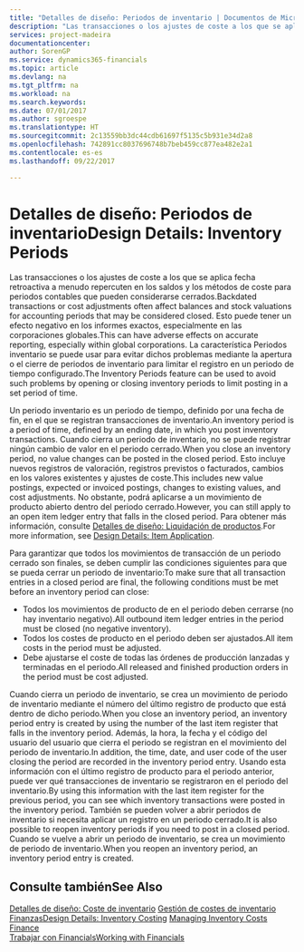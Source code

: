 ```yaml
---
title: "Detalles de diseño: Periodos de inventario | Documentos de Microsoft"
description: "Las transacciones o los ajustes de coste a los que se aplica fecha retroactiva a menudo repercuten en los saldos y los métodos de coste para periodos contables que pueden considerarse cerrados. Esto puede tener un efecto negativo en los informes exactos, especialmente en las corporaciones globales. La característica Periodos inventario se puede usar para evitar dichos problemas mediante la apertura o el cierre de periodos de inventario para limitar el registro en un periodo de tiempo configurado."
services: project-madeira
documentationcenter: 
author: SorenGP
ms.service: dynamics365-financials
ms.topic: article
ms.devlang: na
ms.tgt_pltfrm: na
ms.workload: na
ms.search.keywords: 
ms.date: 07/01/2017
ms.author: sgroespe
ms.translationtype: HT
ms.sourcegitcommit: 2c13559bb3dc44cdb61697f5135c5b931e34d2a8
ms.openlocfilehash: 742891cc8037696748b7beb459cc877ea482e2a1
ms.contentlocale: es-es
ms.lasthandoff: 09/22/2017

---
```

# <a name="design-details-inventory-periods"></a><span data-ttu-id="0a23c-105">Detalles de diseño: Periodos de inventario</span><span class="sxs-lookup"><span data-stu-id="0a23c-105">Design Details: Inventory Periods</span></span>
<span data-ttu-id="0a23c-106">Las transacciones o los ajustes de coste a los que se aplica fecha retroactiva a menudo repercuten en los saldos y los métodos de coste para periodos contables que pueden considerarse cerrados.</span><span class="sxs-lookup"><span data-stu-id="0a23c-106">Backdated transactions or cost adjustments often affect balances and stock valuations for accounting periods that may be considered closed.</span></span> <span data-ttu-id="0a23c-107">Esto puede tener un efecto negativo en los informes exactos, especialmente en las corporaciones globales.</span><span class="sxs-lookup"><span data-stu-id="0a23c-107">This can have adverse effects on accurate reporting, especially within global corporations.</span></span> <span data-ttu-id="0a23c-108">La característica Periodos inventario se puede usar para evitar dichos problemas mediante la apertura o el cierre de periodos de inventario para limitar el registro en un periodo de tiempo configurado.</span><span class="sxs-lookup"><span data-stu-id="0a23c-108">The Inventory Periods feature can be used to avoid such problems by opening or closing inventory periods to limit posting in a set period of time.</span></span>  

 <span data-ttu-id="0a23c-109">Un periodo inventario es un periodo de tiempo, definido por una fecha de fin, en el que se registran transacciones de inventario.</span><span class="sxs-lookup"><span data-stu-id="0a23c-109">An inventory period is a period of time, defined by an ending date, in which you post inventory transactions.</span></span> <span data-ttu-id="0a23c-110">Cuando cierra un periodo de inventario, no se puede registrar ningún cambio de valor en el periodo cerrado.</span><span class="sxs-lookup"><span data-stu-id="0a23c-110">When you close an inventory period, no value changes can be posted in the closed period.</span></span> <span data-ttu-id="0a23c-111">Esto incluye nuevos registros de valoración, registros previstos o facturados, cambios en los valores existentes y ajustes de coste.</span><span class="sxs-lookup"><span data-stu-id="0a23c-111">This includes new value postings, expected or invoiced postings, changes to existing values, and cost adjustments.</span></span> <span data-ttu-id="0a23c-112">No obstante, podrá aplicarse a un movimiento de producto abierto dentro del periodo cerrado.</span><span class="sxs-lookup"><span data-stu-id="0a23c-112">However, you can still apply to an open item ledger entry that falls in the closed period.</span></span> <span data-ttu-id="0a23c-113">Para obtener más información, consulte [Detalles de diseño: Liquidación de productos](design-details-item-application.md).</span><span class="sxs-lookup"><span data-stu-id="0a23c-113">For more information, see [Design Details: Item Application](design-details-item-application.md).</span></span>  

 <span data-ttu-id="0a23c-114">Para garantizar que todos los movimientos de transacción de un periodo cerrado son finales, se deben cumplir las condiciones siguientes para que se pueda cerrar un periodo de inventario:</span><span class="sxs-lookup"><span data-stu-id="0a23c-114">To make sure that all transaction entries in a closed period are final, the following conditions must be met before an inventory period can close:</span></span>  

-   <span data-ttu-id="0a23c-115">Todos los movimientos de producto de en el periodo deben cerrarse (no hay inventario negativo).</span><span class="sxs-lookup"><span data-stu-id="0a23c-115">All outbound item ledger entries in the period must be closed (no negative inventory).</span></span>  
-   <span data-ttu-id="0a23c-116">Todos los costes de producto en el periodo deben ser ajustados.</span><span class="sxs-lookup"><span data-stu-id="0a23c-116">All item costs in the period must be adjusted.</span></span>  
-   <span data-ttu-id="0a23c-117">Debe ajustarse el coste de todas las órdenes de producción lanzadas y terminadas en el periodo.</span><span class="sxs-lookup"><span data-stu-id="0a23c-117">All released and finished production orders in the period must be cost adjusted.</span></span>  

 <span data-ttu-id="0a23c-118">Cuando cierra un periodo de inventario, se crea un movimiento de periodo de inventario mediante el número del último registro de producto que está dentro de dicho periodo.</span><span class="sxs-lookup"><span data-stu-id="0a23c-118">When you close an inventory period, an inventory period entry is created by using the number of the last item register that falls in the inventory period.</span></span> <span data-ttu-id="0a23c-119">Además, la hora, la fecha y el código del usuario del usuario que cierra el periodo se registran en el movimiento del periodo de inventario.</span><span class="sxs-lookup"><span data-stu-id="0a23c-119">In addition, the time, date, and user code of the user closing the period are recorded in the inventory period entry.</span></span> <span data-ttu-id="0a23c-120">Usando esta información con el último registro de producto para el periodo anterior, puede ver qué transacciones de inventario se registraron en el periodo del inventario.</span><span class="sxs-lookup"><span data-stu-id="0a23c-120">By using this information with the last item register for the previous period, you can see which inventory transactions were posted in the inventory period.</span></span> <span data-ttu-id="0a23c-121">También se pueden volver a abrir periodos de inventario si necesita aplicar un registro en un periodo cerrado.</span><span class="sxs-lookup"><span data-stu-id="0a23c-121">It is also possible to reopen inventory periods if you need to post in a closed period.</span></span> <span data-ttu-id="0a23c-122">Cuando se vuelve a abrir un periodo de inventario, se crea un movimiento de periodo de inventario.</span><span class="sxs-lookup"><span data-stu-id="0a23c-122">When you reopen an inventory period, an inventory period entry is created.</span></span>  

## <a name="see-also"></a><span data-ttu-id="0a23c-123">Consulte también</span><span class="sxs-lookup"><span data-stu-id="0a23c-123">See Also</span></span>  
 <span data-ttu-id="0a23c-124">[Detalles de diseño: Coste de inventario](design-details-inventory-costing.md) [Gestión de costes de inventario](finance-manage-inventory-costs.md) [Finanzas](finance.md)</span><span class="sxs-lookup"><span data-stu-id="0a23c-124">[Design Details: Inventory Costing](design-details-inventory-costing.md) [Managing Inventory Costs](finance-manage-inventory-costs.md) [Finance](finance.md)</span></span>  
 [<span data-ttu-id="0a23c-125">Trabajar con Financials</span><span class="sxs-lookup"><span data-stu-id="0a23c-125">Working with Financials</span></span>](ui-work-product.md)

